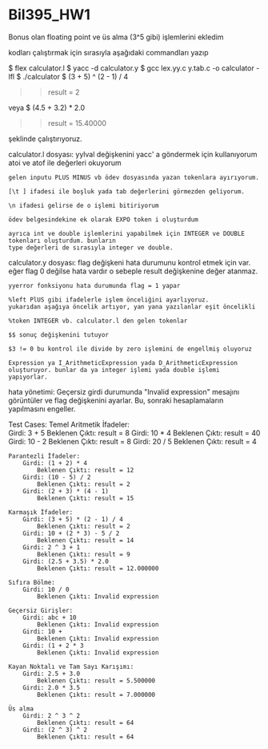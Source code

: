 # Bil395_HW1

Bonus olan floating point ve üs alma (3^5 gibi) işlemlerini ekledim

kodları çalıştırmak için sırasıyla aşağıdaki commandları yazıp

$ flex calculator.l
$ yacc -d calculator.y
$ gcc lex.yy.c y.tab.c -o calculator -lfl
$ ./calculator
$ (3 + 5) ^ (2 - 1) / 4

>> result = 2

veya 
$ (4.5 + 3.2) * 2.0

>> result = 15.40000

şeklinde çalıştırıyoruz.

calculator.l dosyası:
    yylval değişkenini yacc' a göndermek için kullanıyorum
    atoi ve atof ile değerleri okuyorum

    gelen inputu PLUS MINUS vb ödev dosyasında yazan tokenlara ayırıyorum.

    [\t ] ifadesi ile boşluk yada tab değerlerini görmezden geliyorum.

    \n ifadesi gelirse de o işlemi bitiriyorum

    ödev belgesindekine ek olarak EXPO token i oluşturdum

    ayrıca int ve double işlemlerini yapabilmek için INTEGER ve DOUBLE tokenları oluşturdum. bunların
    type değerleri de sırasıyla integer ve double.

calculator.y dosyası:
    flag değişkeni hata durumunu kontrol etmek için var. eğer flag 0 değilse hata vardır o sebeple result değişkenine değer atanmaz. 

    yyerror fonksiyonu hata durumunda flag = 1 yapar

    %left PlUS gibi ifadelerle işlem önceliğini ayarlıyoruz.
    yukarıdan aşağıya öncelik artıyor, yan yana yazılanlar eşit öncelikli

    %token INTEGER vb. calculator.l den gelen tokenlar

    $$ sonuç değişkenini tutuyor

    $3 != 0 bu kontrol ile divide by zero işlemini de engellmiş oluyoruz

    Expression ya I_ArithmeticExpression yada D_ArithmeticExpression oluşturuyor. bunlar da ya integer işlemi yada double işlemi yapıyorlar.

hata yönetimi:
    Geçersiz girdi durumunda "Invalid expression" mesajını görüntüler ve flag değişkenini ayarlar. Bu, sonraki hesaplamaların yapılmasını engeller.

Test Cases:
    Temel Aritmetik İfadeler:   
    Girdi: 3 + 5
        Beklenen Çıktı: result = 8
    Girdi: 10 * 4
        Beklenen Çıktı: result = 40
    Girdi: 10 - 2
        Beklenen Çıktı: result = 8
    Girdi: 20 / 5
        Beklenen Çıktı: result = 4

    Parantezli İfadeler:
        Girdi: (1 + 2) * 4
            Beklenen Çıktı: result = 12
        Girdi: (10 - 5) / 2
            Beklenen Çıktı: result = 2
        Girdi: (2 + 3) * (4 - 1)
            Beklenen Çıktı: result = 15

    Karmaşık İfadeler:
        Girdi: (3 + 5) * (2 - 1) / 4
            Beklenen Çıktı: result = 2
        Girdi: 10 + (2 * 3) - 5 / 2
            Beklenen Çıktı: result = 14
        Girdi: 2 ^ 3 + 1
            Beklenen Çıktı: result = 9
        Girdi: (2.5 + 3.5) * 2.0
            Beklenen Çıktı: result = 12.000000

    Sıfıra Bölme:
        Girdi: 10 / 0
            Beklenen Çıktı: Invalid expression

    Geçersiz Girişler:
        Girdi: abc + 10
            Beklenen Çıktı: Invalid expression
        Girdi: 10 +
            Beklenen Çıktı: Invalid expression
        Girdi: (1 + 2 * 3
            Beklenen Çıktı: Invalid expression

    Kayan Noktalı ve Tam Sayı Karışımı:
        Girdi: 2.5 + 3.0
            Beklenen Çıktı: result = 5.500000
        Girdi: 2.0 * 3.5
            Beklenen Çıktı: result = 7.000000

    Üs alma
        Girdi: 2 ^ 3 ^ 2
            Beklenen Çıktı: result = 64
        Girdi: (2 ^ 3) ^ 2
            Beklenen Çıktı: result = 64
